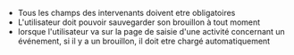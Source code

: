 - Tous les champs des intervenants doivent etre obligatoires
- L'utilisateur doit pouvoir sauvegarder son brouillon à tout moment
- lorsque l'utilisateur va sur la page de saisie d'une activité concernant un événement, si il y a un brouillon, il doit etre chargé automatiquement
